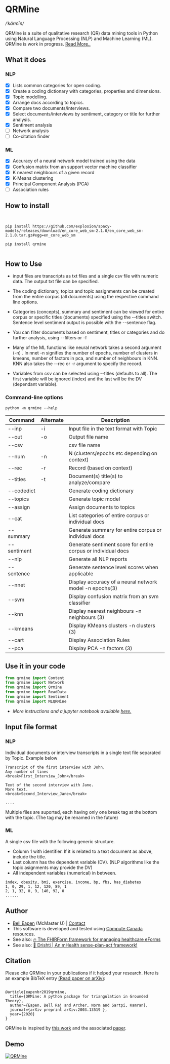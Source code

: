 # QRMine 
*/ˈkärmīn/*


QRMine is a suite of qualitative research (QR) data mining tools in Python using Natural Language Processing (NLP) and Machine Learning (ML). QRMine is work in progress. [Read More..](https://nuchange.ca/2017/09/grounded-theory-qualitative-research-python.html)

## What it does

### NLP
* [x] Lists common categories for open coding.
* [x] Create a coding dictionary with categories, properties and dimensions.
* [x] Topic modelling.
* [x] Arrange docs according to topics.
* [x] Compare two documents/interviews.
* [x] Select documents/interviews by sentiment, category or title for further analysis.
* [x] Sentiment analysis
* [ ] Network analysis
* [ ] Co-citation finder

### ML
* [x] Accuracy of a neural network model trained using the data
* [x] Confusion matrix from an support vector machine classifier
* [x] K nearest neighbours of a given record
* [x] K-Means clustering
* [x] Principal Component Analysis (PCA)
* [ ] Association rules

## How to install

```text


pip install https://github.com/explosion/spacy-models/releases/download/en_core_web_sm-2.1.0/en_core_web_sm-2.1.0.tar.gz#egg=en_core_web_sm

pip install qrmine


```

## How to Use

* input files are transcripts as txt files and a single csv file with numeric data. The output txt file can be specified.

* The coding dictionary, topics and topic assignments can be created from the  entire corpus (all documents) using the respective command line options.

* Categories (concepts), summary and sentiment can be viewed for entire corpus or specific titles (documents) specified using the --titles switch. Sentence level sentiment output is possible with the --sentence flag.

* You can filter documents based on sentiment, titles or categories and do further analysis, using --filters or -f

* Many of the ML functions like neural network takes a second argument (-n) . In nnet -n signifies the number of epochs, number of clusters in kmeans, number of factors in pca, and number of neighbours in KNN. KNN also takes the --rec or -r argument to specify the record.

* Variables from csv can be selected using --titles (defaults to all). The first variable will be ignored (index) and the last will be the DV (dependant variable). 


### Command-line options

```text
pythom -m qrmine --help

```

| Command | Alternate | Description |
| --- | --- | --- |
| --inp | -i | Input file in the text format with <break> Topic </break> |
| --out | -o | Output file name |
| --csv |   | csv file name |
| --num | -n  | N (clusters/epochs etc depending on context) |
| --rec | -r  | Record (based on context) |
| --titles | -t | Document(s) title(s) to analyze/compare |
| --codedict |   | Generate coding dictionary |
| --topics |   | Generate topic model |
| --assign |   | Assign documents to topics |
| --cat |   | List categories of entire corpus or individual docs |
| --summary |   | Generate summary for entire corpus or individual docs |
| --sentiment |   | Generate sentiment score for entire corpus or individual docs |
| --nlp |   | Generate all NLP reports |
| --sentence |   | Generate sentence level scores when applicable |
| --nnet |   | Display accuracy of a neural network model -n epochs(3)|
| --svm |   | Display confusion matrix from an svm classifier |
| --knn |   | Display nearest neighbours -n neighbours (3)|
| --kmeans |   | Display KMeans clusters -n clusters (3)|
| --cart |   | Display Association Rules |
| --pca |   | Display PCA -n factors (3)|


## Use it in your code
```python
from qrmine import Content
from qrmine import Network
from qrmine import Qrmine
from qrmine import ReadData
from qrmine import Sentiment
from qrmine import MLQRMine

```
* *More instructions and a jupyter notebook available [here.](https://nuchange.ca/2017/09/grounded-theory-qualitative-research-python.html)*

## Input file format

### NLP
Individual documents or interview transcripts in a single text file separated by <break>Topic</break>. Example below

```
Transcript of the first interview with John.
Any number of lines
<break>First_Interview_John</break>

Text of the second interview with Jane.
More text.
<break>Second_Interview_Jane</break>

....
```

Multiple files are suported, each having only one break tag at the bottom with the topic.
(The tag may be renamed in the future)

### ML

A single csv file with the following generic structure.

* Column 1 with identifier. If it is related to a text document as above, include the title.
* Last column has the dependent variable (DV). (NLP algorithms like the topic asignments may provide the DV)
* All independent variables (numerical) in between.

```
index, obesity, bmi, exercise, income, bp, fbs, has_diabetes
1, 0, 29, 1, 12, 120, 89, 1
2, 1, 32, 0, 9, 140, 92, 0
......

```

## Author

* [Bell Eapen](https://nuchange.ca) (McMaster U) |  [Contact](https://nuchange.ca/contact)
* This software is developed and tested using [Compute Canada](http://www.computecanada.ca) resources.
* See also:  [:fire: The FHIRForm framework for managing healthcare eForms](https://github.com/E-Health/fhirform)
* See also: [:eyes: Drishti | An mHealth sense-plan-act framework!](https://github.com/E-Health/drishti)

## Citation

Please cite QRMine in your publications if it helped your research. Here
is an example BibTeX entry [(Read paper on arXiv)](https://arxiv.org/abs/2003.13519):

```

@article{eapenbr2019qrmine,
  title={QRMine: A python package for triangulation in Grounded Theory},
  author={Eapen, Bell Raj and Archer, Norm and Sartpi, Kamran},
  journal={arXiv preprint arXiv:2003.13519 },
  year={2020}
}

```

QRMine is inspired by [this work](https://github.com/lknelson/computational-grounded-theory) and the associated [paper](https://journals.sagepub.com/doi/abs/10.1177/0049124117729703).


## Demo

[![QRMine](https://github.com/dermatologist/nlp-qrmine/blob/develop/notes/qrmine.gif)](https://github.com/dermatologist/nlp-qrmine/blob/develop/notes/qrmine.gif)
